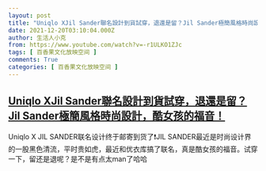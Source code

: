 ```yaml
---
layout: post
title: "Uniqlo XJil Sander聯名設計到貨試穿，退還是留？Jil Sander極簡風格時尚設計，酷女孩的福音！"
date: 2021-12-20T03:10:04.000Z
author: 生活人小克
from: https://www.youtube.com/watch?v=-r1ULKO1ZJc
tags: [ 百香果文化放映空间 ]
comments: True
categories: [ 百香果文化放映空间 ]
---
```

<!--1639969804000-->
[Uniqlo XJil Sander聯名設計到貨試穿，退還是留？Jil Sander極簡風格時尚設計，酷女孩的福音！](https://www.youtube.com/watch?v=-r1ULKO1ZJc)
------

<div>
Uniqlo X JIL SANDER联名设计终于邮寄到货了❗️JIL SANDER最近是时尚设计界的一股黑色清流，平时贵如虎，最近和优衣库搞了联名，真是酷女孩的福音。试穿一下，留还是退呢？是不是有点太man了哈哈
</div>
